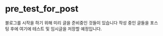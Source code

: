 # pre_test_for_post


블로그를 시작을 하기 위해 미리 글을 준비중인 것들이 있습니다
작성 중인 글들을 포스팅 후에 여기에 테스트 및 임시글을 저장할 예정입니다.
